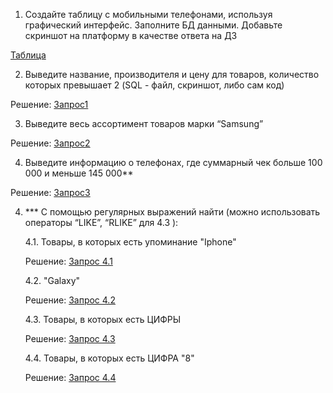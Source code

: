 1.	Создайте таблицу с мобильными телефонами, используя графический интерфейс. 
Заполните БД данными. Добавьте скриншот на платформу в качестве ответа на ДЗ

[Таблица](1.png)

2. 	Выведите название, производителя и цену для товаров, количество которых превышает 2 (SQL - файл, скриншот, либо сам код)

Решение:   [Запрос1](2.png)


3.  Выведите весь ассортимент товаров марки “Samsung”

Решение:   [Запрос2](3.png)

4. 	Выведите информацию о телефонах, где суммарный чек больше 100 000 и меньше 145 000**

Решение:   [Запрос3](4.png)

4. *** С помощью регулярных выражений найти (можно использовать операторы “LIKE”, “RLIKE” для 4.3 ):

	4.1. Товары, в которых есть упоминание "Iphone"
	
	Решение:   [Запрос 4.1](4.1.png)

	4.2. "Galaxy"

	Решение:   [Запрос 4.2](4.2.png)

	4.3.  Товары, в которых есть ЦИФРЫ

	Решение:   [Запрос 4.3](4.3.png)

	4.4.  Товары, в которых есть ЦИФРА "8"  

	Решение:   [Запрос 4.4](4.4.png)




